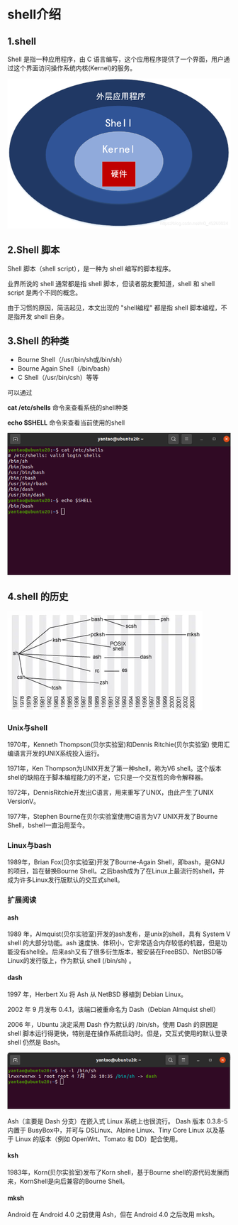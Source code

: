 # shell介绍

## 1.shell

Shell 是指一种应用程序，由 C 语言编写，这个应用程序提供了一个界面，用户通过这个界面访问操作系统内核(Kernel)的服务。



![shell](assets/shell.png)



## 2.Shell 脚本

Shell 脚本（shell script），是一种为 shell 编写的脚本程序。

业界所说的 shell 通常都是指 shell 脚本，但读者朋友要知道，shell 和 shell script 是两个不同的概念。

由于习惯的原因，简洁起见，本文出现的 "shell编程" 都是指 shell 脚本编程，不是指开发 shell 自身。



## 3.Shell 的种类

- Bourne Shell（/usr/bin/sh或/bin/sh）
- Bourne Again Shell（/bin/bash）
- C Shell（/usr/bin/csh）等等

可以通过 

**cat /etc/shells** 命令来查看系统的shell种类

**echo $SHELL** 命令来查看当前使用的shell

![image-20230817110032065](assets/image-20230817110032065.png)



## 4.shell 的历史

![img](assets/webp.webp)

### Unix与shell

1970年，Kenneth Thompson(贝尔实验室)和Dennis Ritchie(贝尔实验室) 使用汇编语言开发的UNIX系统投入运行。

1971年，Ken Thompson为UNIX开发了第一种shell，称为V6 shell。这个版本shell的缺陷在于脚本编程能力的不足，它只是一个交互性的命令解释器。

1972年，DennisRitchie开发出C语言，用来重写了UNIX，由此产生了UNIX VersionV。

1977年，Stephen Bourne在贝尔实验室使用C语言为V7 UNIX开发了Bourne Shell，bshell一直沿用至今。



### Linux与bash 

1989年，Brian Fox(贝尔实验室)开发了Bourne-Again Shell，即bash，是GNU的项目，旨在替换Bourne Shell。之后bash成为了在Linux上最流行的shell，并成为许多Linux发行版默认的交互式shell。



### 扩展阅读

#### ash

1989 年，Almquist(贝尔实验室)开发的ash发布，是unix的shell，具有 System V shell 的大部分功能。ash 速度快、体积小，它非常适合内存较低的机器，但是功能没有shell全。后来ash又有了很多衍生版本，被安装在FreeBSD、NetBSD等Linux的发行版上，作为默认 shell (/bin/sh) 。

#### dash

1997 年，Herbert Xu 将 Ash 从 NetBSD 移植到 Debian Linux。

2002 年 9 月发布 0.4.1，该端口被重命名为 Dash（Debian Almquist shell）

2006 年，Ubuntu 决定采用 Dash 作为默认的 /bin/sh，使用 Dash 的原因是 shell 脚本运行得更快，特别是在操作系统启动时。但是，交互式使用的默认登录 shell 仍然是 Bash。

![image-20230817112032988](assets/image-20230817112032988.png)

Ash（主要是 Dash 分支）在嵌入式 Linux 系统上也很流行。 Dash 版本 0.3.8-5 内置于 BusyBox中，并可与 DSLinux、Alpine Linux、Tiny Core Linux 以及基于 Linux 的版本（例如 OpenWrt、Tomato 和 DD）配合使用。

#### ksh

1983年，Korn(贝尔实验室)发布了Korn shell，基于Bourne shell的源代码发展而来，KornShell是向后兼容的Bourne Shell。

#### mksh

 Android 在 Android 4.0 之前使用 Ash，但在 Android 4.0 之后改用 mksh。















